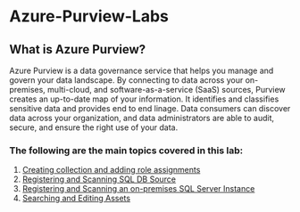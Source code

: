# Azure-Purview-Labs

## What is Azure Purview?
Azure Purview is a data governance service that helps you manage and govern your data landscape. 
By connecting to data across your on-premises, multi-cloud, and software-as-a-service (SaaS) sources, Purview creates an up-to-date map of your information. 
It identifies and classifies sensitive data and provides end to end linage.
Data consumers can discover data across your organization, and data administrators are able to audit, secure, and ensure the right use of your data.

### The following are the main topics covered in this lab:
1. [Creating collection and adding role assignments](./steps/01_creating-collection-and-adding-role-assignments/documentation.md)
2. [Registering and Scanning SQL DB Source](./steps/02_registering-and-scanning-sql-db-source/documentation.md)
3. [Registering and Scanning an on-premises SQL Server Instance](./steps/03_registering-and-scanning-an-on-premises-sql-server-instance/documentation.md)
4. [Searching and Editing Assets](./steps/04_searching-and-editing-assets/documentation.md)
